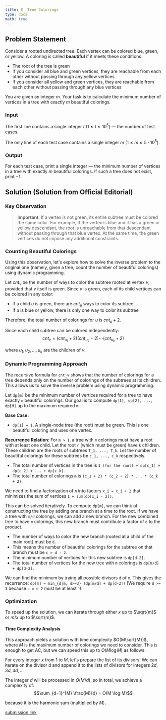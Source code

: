 ```yaml
---
title: E. Tree Colorings
type: docs
math: true
---
```


## Problem Statement

Consider a rooted undirected tree. Each vertex can be colored blue, green, or yellow. A coloring is called **beautiful** if it meets these conditions:

- The root of the tree is green
- If you consider all blue and green vertices, they are reachable from each other without passing through any yellow vertices
- If you consider all yellow and green vertices, they are reachable from each other without passing through any blue vertices

You are given an integer $m$. Your task is to calculate the minimum number of vertices in a tree with exactly $m$ beautiful colorings.

### Input

The first line contains a single integer $t$ $(1 \leq t \leq 10^5)$ — the number of test cases.

The only line of each test case contains a single integer $m$ $(1 \leq m \leq 5 \cdot 10^5)$.

### Output

For each test case, print a single integer — the minimum number of vertices in a tree with exactly $m$ beautiful colorings. If such a tree does not exist, print $-1$.

## Solution (Solution from Official Editorial)

### Key Observation

> **Important**: If a vertex is not green, its entire subtree must be colored the same color. For example, if the vertex is blue and it has a green or yellow descendant, the root is unreachable from that descendant without passing through that blue vertex. At the same time, the green vertices do not impose any additional constraints.

### Counting Beautiful Colorings

Using this observation, let's explore how to solve the inverse problem to the original one (namely, given a tree, count the number of beautiful colorings) using dynamic programming.

Let $cnt_v$ be the number of ways to color the subtree rooted at vertex $v$, provided that $v$ itself is green. Since $v$ is green, each of its child vertices can be colored in any color:

- If a child $u$ is green, there are $cnt_u$ ways to color its subtree
- If $u$ is blue or yellow, there is only one way to color its subtree

Therefore, the total number of colorings for $u$ is $cnt_u + 2$.

Since each child subtree can be colored independently:
$$cnt_v = (cnt_{u_1} + 2)(cnt_{u_2} + 2) \cdots (cnt_{u_k} + 2)$$

where $u_1, u_2, \ldots, u_k$ are the children of $v$.

### Dynamic Programming Approach

The recursive formula for `cnt_v` shows that the number of colorings for a tree depends only on the number of colorings of the subtrees at its children. This allows us to solve the inverse problem using dynamic programming.

Let `dp[m]` be the minimum number of vertices required for a tree to have exactly `m` beautiful colorings. Our goal is to compute `dp[1], dp[2], ..., dp[M]` up to the maximum required `m`.

**Base Case:**
- `dp[1] = 1`. A single-node tree (the root) must be green. This is one beautiful coloring and uses one vertex.

**Recurrence Relation:**
For `m > 1`, a tree with `m` colorings must have a root with at least one child. Let the root `r` (which must be green) have `k` children. These children are the roots of subtrees `T_1, ..., T_k`. Let the number of beautiful colorings for these subtrees be `c_1, ..., c_k` respectively.
- The total number of vertices in the tree is `1 (for the root) + dp[c_1] + dp[c_2] + ... + dp[c_k]`.
- The total number of colorings `m` is `(c_1 + 2) * (c_2 + 2) * ... * (c_k + 2)`.

We need to find a factorization of `m` into factors `x_i = c_i + 2` that minimizes the sum of vertices `1 + sum(dp[x_i - 2])`.

This can be solved iteratively. To compute `dp[m]`, we can think of constructing the tree by adding one branch at a time to the root. If we have a tree with `m/d` colorings, we can add a new branch. For the new combined tree to have `m` colorings, this new branch must contribute a factor of `d` to the product.
- The number of ways to color the new branch (rooted at a child of the main root) must be `d`.
- This means the number of beautiful colorings for the subtree on that branch must be `c = d - 2`.
- The minimum number of vertices for this new subtree is `dp[d-2]`.
- The total number of vertices for the new tree with `m` colorings is `dp[m/d] + dp[d-2]`.

We can find the minimum by trying all possible divisors `d` of `m`. This gives the recurrence:
`dp[m] = min_{d|m, d>=3} (dp[m/d] + dp[d-2])`
(We require `d >= 3` because `c = d-2` must be at least 1).




### Optimization

To speed up the solution, we can iterate through either $x$ up to $\sqrt{m}$ or $m/x$ up to $\sqrt{m}$.

#### Time Complexity Analysis

This approach yields a solution with time complexity $O(M\sqrt{M})$, where $M$ is the maximum number of colorings we need to consider. This is enough to get AC, but we can speed this up to $O(M \log M)$ as follows:

For every integer $x$ from $1$ to $M$, let's prepare the list of its divisors. We can iterate on the divisor $d$ and append it to the lists of divisors for integers $2d, 3d, 4d, \ldots$

The integer $d$ will be processed in $O(M/d)$, so in total, we achieve a complexity of:
$$\sum_{d=1}^{M} \frac{M}{d} = O(M \log M)$$

because it is the harmonic sum (multiplied by $M$).

[submission link](https://codeforces.com/contest/2112/submission/327638683)